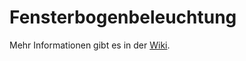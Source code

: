 # Fensterbogenbeleuchtung

Mehr Informationen gibt es in der [Wiki](https://chch.it/Fensterbogenbeleuchtung).

